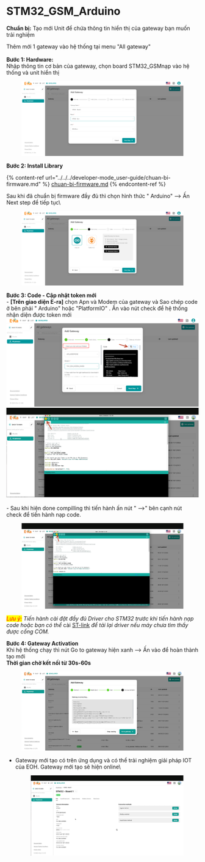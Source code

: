 # STM32\_GSM\_Arduino



**Chuẩn bị:**  Tạo mới Unit để chứa thông tin hiển thị của gateway bạn muốn trải nghiệm

Thêm mới 1 gateway vào hệ thống tại menu "All gateway" \
\
**Bước 1: Hardware:** \
Nhập thông tin cơ bản của gateway, chọn board STM32\_GSMnạp vào hệ thống và unit hiển thị

<figure><img src="../../../.gitbook/assets/image (1) (2).png" alt=""><figcaption></figcaption></figure>

**Bước 2: Install Library**

{% content-ref url="../../../developer-mode_user-guide/chuan-bi-firmware.md" %}
[chuan-bi-firmware.md](../../../developer-mode\_user-guide/chuan-bi-firmware.md)
{% endcontent-ref %}

Sau khi đã chuẩn bị firmware đầy đủ thì chọn hình thức " Arduino"  --> Ấn Next step để tiếp tục\


<figure><img src="../../../.gitbook/assets/image (13) (4).png" alt=""><figcaption></figcaption></figure>

**Bước 3: Code - Cập nhật token mới**\
\-  **\[Trên giao diện E-ra]** chọn Apn và Modem của gateway và Sao chép code ở bên phải  " Arduino" hoặc "PlatformIO" . Ấn vào nút check để hệ thống nhận diện được token mới\
&#x20;  ![](<../../../.gitbook/assets/image (2) (1).png>)        ![](<../../../.gitbook/assets/image (3) (5).png>)\
\
\- Sau khi hiện done compilling thì tiến hành ấn nút " -->" bên cạnh nút check để tiến hành nạp code.

<figure><img src="../../../.gitbook/assets/image (24).png" alt=""><figcaption></figcaption></figure>

_<mark style="color:red;">Lưu ý:</mark> Tiến hành cài đặt đầy đủ Driver cho STM32 trước khi tiến hành nạp code hoặc bạn có thể_ cài [ST-link](https://www.st.com/en/development-tools/stsw-link009.html) _để tải lại driver nếu máy chưa tìm thấy được cổng COM._

**Bước 4: Gateway Activation**\
Khi hệ thống chạy thì nút Go to gateway hiện xanh --> Ấn vào để hoàn thành tạo mới\
**Thời gian chờ kết nối từ 30s-60s**

<figure><img src="../../../.gitbook/assets/image (1) (1) (1).png" alt=""><figcaption></figcaption></figure>

*   Gateway mới tạo có trên ứng dụng và có thể trải nghiệm giải pháp IOT của EOH. Gateway mới tạo sẽ hiện online\


    <figure><img src="../../../.gitbook/assets/image (10) (6).png" alt=""><figcaption></figcaption></figure>
